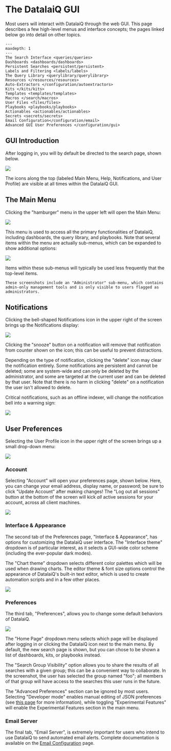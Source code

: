 # The DatalaiQ GUI

Most users will interact with DatalaiQ through the web GUI. This page describes a few high-level menus and interface concepts; the pages linked below go into detail on other topics.

```{toctree}
---
maxdepth: 1
---
The Search Interface <queries/queries>
Dashboards <dashboards/dashboards>
Persistent Searches <persistent/persistent>
Labels and Filtering <labels/labels>
The Query Library <querylibrary/querylibrary>
Resources </resources/resources>
Auto-Extractors </configuration/autoextractors>
Kits </kits/kits>
Templates <templates/templates>
Macros </search/macros>
User Files <files/files>
Playbooks <playbooks/playbooks>
Actionables <actionables/actionables>
Secrets <secrets/secrets>
Email Configuration</configuration/email>
Advanced GUI User Preferences </configuration/gui>
```

## GUI Introduction

After logging in, you will by default be directed to the search page, shown below.

![](searchpage.png)

The icons along the top (labeled Main Menu, Help, Notifications, and User Profile) are visible at all times within the DatalaiQ GUI.

## The Main Menu

Clicking the "hamburger" menu in the upper left will open the Main Menu:

![](menu.png)

This menu is used to access all the primary functionalities of DatalaiQ, including dashboards, the query library, and playbooks. Note that several items within the menu are actually sub-menus, which can be expanded to show additional options:

![](menu-expanded.png)

Items within these sub-menus will typically be used less frequently that the top-level items.

```{note}
These screenshots include an "Administrator" sub-menu, which contains admin-only management tools and is only visible to users flagged as administrators.
```

## Notifications

Clicking the bell-shaped Notifications icon in the upper right of the screen brings up the Notifications display:

![](notifications.png)

Clicking the "snooze" button on a notification will remove that notification from counter shown on the icon; this can be useful to prevent distractions.

Depending on the type of notification, clicking the "delete" icon may clear the notification entirely. Some notifications are persistent and cannot be deleted; some are system-wide and can only be deleted by the administrator, and some are targeted at the current user and can be deleted by that user. Note that there is no harm in clicking "delete" on a notification the user isn't allowed to delete.

Critical notifications, such as an offline indexer, will change the notification bell into a warning sign:

![](notif-warn.png)

## User Preferences

Selecting the User Profile icon in the upper right of the screen brings up a small drop-down menu:

![](user-dropdown.png)

### Account

Selecting "Account" will open your preferences page, shown below. Here, you can change your email address, display name, or password; be sure to click "Update Account" after making changes! The "Log out all sessions" button at the bottom of the screen will kick *all* active sessions for your account, across all client machines.

![](account-prefs.png)

### Interface & Appearance 

The second tab of the Preferences page, "Interface & Appearance", has options for customizing the DatalaiQ user interface. The "Interface theme" dropdown is of particular interest, as it selects a GUI-wide color scheme (including the ever-popular dark modes). 

The "Chart theme" dropdown selects different color palettes which will be used when drawing charts. The editor theme & font size options control the appearance of DatalaiQ's built-in text editor, which is used to create automation scripts and in a few other places.

![](interface-prefs.png)

### Preferences

The third tab, "Preferences", allows you to change some default behaviors of DatalaiQ.

![](general-prefs.png)

The "Home Page" dropdown menu selects which page will be displayed after logging in or clicking the DatalaiQ icon next to the main menu. By default, the new search page is shown, but you can chose to be shown a list of dashboards, kits, or playbooks instead.

The "Search Group Visibility" option allows you to share the results of all searches with a given group; this can be a convenient way to collaborate. In the screenshot, the user has selected the group named "foo"; all members of that group will have access to the searches this user runs in the future.

The "Advanced Preferences" section can be ignored by most users. Selecting "Developer mode" enables manual editing of JSON preferences (see [this page](/configuration/gui) for more information), while toggling "Experimental Features" will enable the Experimental Features section in the main menu.

### Email Server

The final tab, "Email Server", is extremely important for users who intend to use DatalaiQ to send automated email alerts.  Complete documentation is available on the [Email Configuration](/configuration/email) page.
